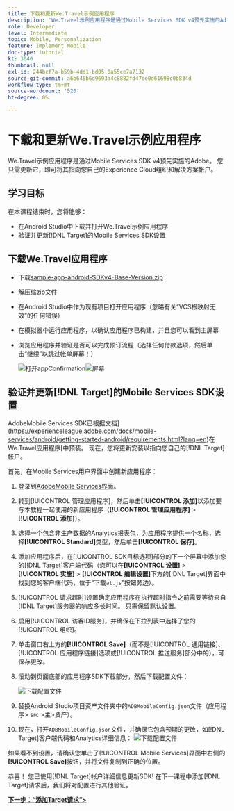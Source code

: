 ```yaml
---
title: 下载和更新We.Travel示例应用程序
description: 'We.Travel示例应用程序是通过Mobile Services SDK v4预先实施的Adobe。 您只需更新它，即可将其指向您自己的Experience Cloud组织和解决方案帐户。   '
role: Developer
level: Intermediate
topic: Mobile, Personalization
feature: Implement Mobile
doc-type: tutorial
kt: 3040
thumbnail: null
exl-id: 244bcf7a-b59b-4dd1-bd05-0a55ce7a7132
source-git-commit: a6b645b6d9693a4c8882fd47ee0d61698c0b834d
workflow-type: tm+mt
source-wordcount: '520'
ht-degree: 0%

---
```


# 下载和更新We.Travel示例应用程序

We.Travel示例应用程序是通过Mobile Services SDK v4预先实施的Adobe。 您只需更新它，即可将其指向您自己的Experience Cloud组织和解决方案帐户。

## 学习目标

在本课程结束时，您将能够：

* 在Android Studio中下载并打开We.Travel示例应用程序
* 验证并更新[!DNL Target]的Mobile Services SDK设置

## 下载We.Travel应用程序

* 下载[sample-app-android-SDKv4-Base-Version.zip](assets/sample-app-android-SDKv4-Base-Version.zip)
* 解压缩zip文件
* 在Android Studio中作为现有项目打开应用程序（忽略有关“VCS根映射无效”的任何错误）
* 在模拟器中运行应用程序，以确认应用程序已构建，并且您可以看到主屏幕
* 浏览应用程序并验证是否可以完成预订流程（选择任何付款选项，然后单击“继续”以跳过帐单屏幕！）

   ![打开appConfirmation](assets/wetravel_homeScreen.png)![屏幕](assets/wetravel_confirmationScreen.png)

## 验证并更新[!DNL Target]的Mobile Services SDK设置

AdobeMobile Services SDK已根据文档](https://experienceleague.adobe.com/docs/mobile-services/android/getting-started-android/requirements.html?lang=en)在We.Travel应用程序[中预装。 现在，您将更新安装以指向您自己的[!DNL Target]帐户。

首先，在Mobile Services用户界面中创建新应用程序：

1. 登录到[AdobeMobile Services界面](https://mobilemarketing.adobe.com)。
1. 转到[!UICONTROL 管理应用程序]，然后单击&#x200B;**[!UICONTROL 添加]**&#x200B;以添加要与本教程一起使用的新应用程序（**[!UICONTROL 管理应用程序]** > **[!UICONTROL 添加]**）。
1. 选择一个包含非生产数据的Analytics报表包，为应用程序提供一个名称，选择&#x200B;**[!UICONTROL Standard]**&#x200B;类型，然后单击&#x200B;**[!UICONTROL 保存]**。
1. 添加应用程序后，在[!UICONTROL SDK目标选项]部分的下一个屏幕中添加您的[!DNL Target]客户端代码（您可以在&#x200B;**[!UICONTROL 设置]** > **[!UICONTROL 实施]** > **[!UICONTROL 编辑设置]**&#x200B;下方的[!DNL Target]界面中找到您的客户端代码，位于“下载`at.js`”按钮旁边）。
1. [!UICONTROL 请求超时]设置确定应用程序在执行超时指令之前需要等待来自[!DNL Target]服务器的响应多长时间。 只需保留默认设置。
1. 启用[!UICONTROL 访客ID服务]，并确保在下拉列表中选择了您的[!UICONTROL 组织]。
1. 单击窗口右上方的&#x200B;**[!UICONTROL Save]**（而不是[!UICONTROL 通用链接]、[!UICONTROL 应用程序链接]选项或[!UICONTROL 推送服务]部分中的），可保存更改。
1. 滚动到页面底部的应用程序SDK下载部分，然后下载配置文件：

   ![下载配置文件](assets/config_file.jpg)

1. 替换Android Studio项目资产文件夹中的`ADBMobileConfig.json`文件（应用程序> src >主>资产）。

1. 现在，打开`ADBMobileConfig.json`文件，并确保它包含预期的更改，如[!DNL Target]客户端代码和Analytics详细信息：
   ![下载配置文件](assets/client_code.jpg)

如果看不到设置，请确认您单击了[!UICONTROL Mobile Services]界面中右侧的&#x200B;**[!UICONTROL Save]**&#x200B;按钮，并将文件复制到正确的位置。

恭喜！ 您已使用[!DNL Target]帐户详细信息更新SDK! 在下一课程中添加[!DNL Target]请求后，我们将对配置进行其他验证。

**[下一步：“添加Target请求”>](add-requests.md)**

